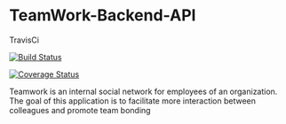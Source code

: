 # TeamWork-Backend-API
TravisCi

[![Build Status](https://travis-ci.com/teezyfortune/Onekiosk-Backend-API.svg?token=f1gUyhph1Tmgsbo9ZBo1&branch=develop)](https://travis-ci.com/teezyfortune/Onekiosk-Backend-API)


[![Coverage Status](https://coveralls.io/repos/github/teezyfortune/TeamWork-Backend-API/badge.svg?branch=develop)](https://coveralls.io/github/teezyfortune/TeamWork-Backend-API?branch=develop)


Teamwork is an internal social network for employees of an organization. The goal of this application is to facilitate more interaction between colleagues and promote team bonding
